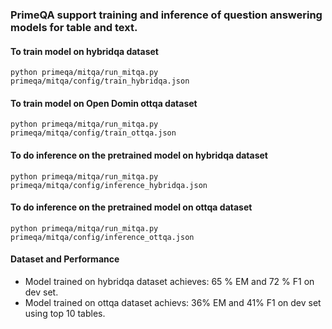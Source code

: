 ### PrimeQA support training and inference of question answering models for table and text.

#### To train model on hybridqa dataset
```shell
python primeqa/mitqa/run_mitqa.py primeqa/mitqa/config/train_hybridqa.json
```

#### To train model on Open Domin ottqa dataset
```shell
python primeqa/mitqa/run_mitqa.py primeqa/mitqa/config/train_ottqa.json
```

#### To do inference on the pretrained model on hybridqa dataset
```shell
python primeqa/mitqa/run_mitqa.py primeqa/mitqa/config/inference_hybridqa.json
```

#### To do inference on the pretrained model on ottqa dataset
```shell
python primeqa/mitqa/run_mitqa.py primeqa/mitqa/config/inference_ottqa.json
```

#### Dataset and Performance
- Model trained on hybridqa dataset achieves: 65 % EM and 72 % F1 on dev set.
- Model trained on ottqa dataset achievs:  36% EM and 41% F1 on dev set using top 10 tables.